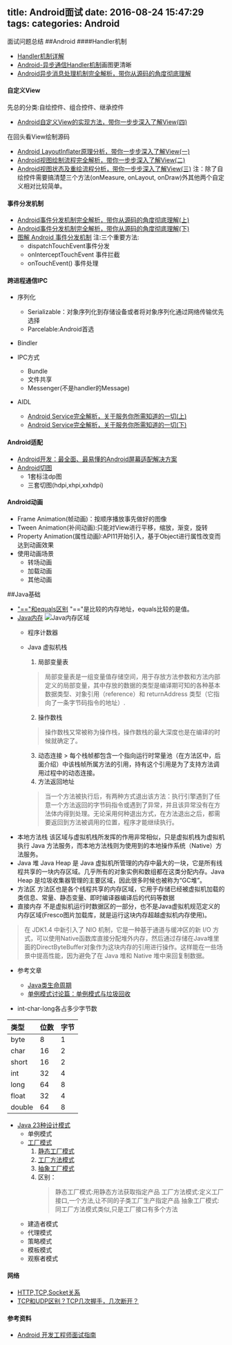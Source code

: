 title: Android面试
date: 2016-08-24 15:47:29
tags:
categories: Android
---


面试问题总结
##Android
####Handler机制
- [Handler机制详解](http://www.jianshu.com/p/a04cbabaec83)
- [Android-异步通信Handler机制](http://www.jianshu.com/p/041fff5acdcf)画图更清晰
- [Android异步消息处理机制完全解析，带你从源码的角度彻底理解](http://blog.csdn.net/guolin_blog/article/details/9991569)

#### 自定义View
先总的分类:自绘控件、组合控件、继承控件
- [Android自定义View的实现方法，带你一步步深入了解View(四)](http://blog.csdn.net/guolin_blog/article/details/17357967)

在回头看View绘制源码
- [Android LayoutInflater原理分析，带你一步步深入了解View(一)](http://blog.csdn.net/guolin_blog/article/details/12921889)
- [Android视图绘制流程完全解析，带你一步步深入了解View(二)](http://blog.csdn.net/guolin_blog/article/details/16330267)
- [Android视图状态及重绘流程分析，带你一步步深入了解View(三)](http://blog.csdn.net/guolin_blog/article/details/17045157)
注：除了自绘控件需要搞清楚三个方法(onMeasure, onLayout, onDraw)外其他两个自定义相对比较简单。

#### 事件分发机制
- [Android事件分发机制完全解析，带你从源码的角度彻底理解(上)](http://blog.csdn.net/guolin_blog/article/details/9097463)
- [Android事件分发机制完全解析，带你从源码的角度彻底理解(下)](http://blog.csdn.net/guolin_blog/article/details/9153747)
- [图解 Android 事件分发机制](http://www.jianshu.com/p/e99b5e8bd67b)
注:三个重要方法:
    - dispatchTouchEvent事件分发
    - onInterceptTouchEvent 事件拦截
    - onTouchEvent() 事件处理

#### 跨进程通信IPC
- 序列化
  - Serializable：对象序列化到存储设备或者将对象序列化通过网络传输优先选择
  - Parcelable:Android首选
- Bindler
- IPC方式
  - Bundle
  - 文件共享
  - Messenger(不是handler的Message)

- AIDL
  - [Android Service完全解析，关于服务你所需知道的一切(上)](http://blog.csdn.net/guolin_blog/article/details/11952435)
  - [Android Service完全解析，关于服务你所需知道的一切(下)](http://blog.csdn.net/guolin_blog/article/details/9797169)

#### Android适配
- [Android开发：最全面、最易懂的Android屏幕适配解决方案](http://www.jianshu.com/p/ec5a1a30694b)
- [Android切图](http://www.ui.cn/detail/79573.html)
    - 1套标注dp图
    - 三套切图(hdpi,xhpi,xxhdpi)

#### Android动画
 - Frame Animation(帧动画)：按顺序播放事先做好的图像
 - Tween Animation(补间动画):只能对View进行平移，缩放，渐变，旋转
 - Property Animation(属性动画):API11开始引入，基于Object进行属性改变而
达到动画效果
 - 使用动画场景
    - 转场动画
    - 加载动画
    - 其他动画

##Java基础
- ["=="和equals区别](http://www.cnblogs.com/zhxhdean/archive/2011/03/25/1995431.html)
  "=="是比较的内存地址，equals比较的是值。
- [Java内存](http://wiki.jikexueyuan.com/project/java-vm/storage.html)
    ![Java内存区域](http://upload-images.jianshu.io/upload_images/1534431-14bf0620b5705bf7.png?imageMogr2/auto-orient/strip%7CimageView2/2/w/1240)
  - 程序计数器
  - Java 虚拟机栈
      1. 局部变量表
      > 局部变量表是一组变量值存储空间，用于存放方法参数和方法内部定义的局部变量，其中存放的数据的类型是编译期可知的各种基本数据类型、对象引用（reference）和 returnAddress 类型（它指向了一条字节码指令的地址）.
      
      2. 操作数栈
      > 操作数栈又常被称为操作栈，操作数栈的最大深度也是在编译的时候就确定了。
      3. 动态连接
        > 每个栈帧都包含一个指向运行时常量池（在方法区中，后面介绍）中该栈帧所属方法的引用，持有这个引用是为了支持方法调用过程中的动态连接。
      4. 方法返回地址
      > 当一个方法被执行后，有两种方式退出该方法：执行引擎遇到了任意一个方法返回的字节码指令或遇到了异常，并且该异常没有在方法体内得到处理。无论采用何种退出方式，在方法退出之后，都需要返回到方法被调用的位置，程序才能继续执行。
- 本地方法栈
该区域与虚拟机栈所发挥的作用非常相似，只是虚拟机栈为虚拟机执行 Java 方法服务，而本地方法栈则为使用到的本地操作系统（Native）方法服务。
- Java 堆
Java Heap 是 Java 虚拟机所管理的内存中最大的一块，它是所有线程共享的一块内存区域。几乎所有的对象实例和数组都在这类分配内存。Java Heap 是垃圾收集器管理的主要区域，因此很多时候也被称为“GC堆”。
- 方法区
方法区也是各个线程共享的内存区域，它用于存储已经被虚拟机加载的类信息、常量、静态变量、即时编译器编译后的代码等数据
- 直接内存
   不是虚拟机运行时数据区的一部分，也不是Java虚拟机规范定义的内存区域(Fresco图片加载库，就是运行这块内存超越虚拟机内存使用)。
> 在 JDK1.4 中新引入了 NIO 机制，它是一种基于通道与缓冲区的新 I/O 方式，可以使用Native函数库直接分配堆外内存，然后通过存储在Java堆里面的DirectByteBuffer对象作为这块内存的引用进行操作。这样能在一些场景中提高性能，因为避免了在 Java 堆和 Native 堆中来回复制数据。
- 参考文章
  - [Java类生命周期](http://blog.csdn.net/zhengzhb/article/details/7517213)
  - [单例模式讨论篇：单例模式与垃圾回收](http://blog.csdn.net/zhengzhb/article/details/7331354)

- int-char-long各占多少字节数

| 类型 | 位数 | 字节 |
| :------  | :------ | :------ |
| byte    | 8       | 1       |
| char    | 16     | 2     |
| short   | 16     | 2       |
| int       | 32     | 4       |
| long    | 64     | 8      |
| float    | 32     | 4       |
| double| 64     | 8      |

  - [Java 23种设计模式](http://wiki.jikexueyuan.com/project/java-design-pattern/factory-pattern.html)
    - 单例模式
    - [工厂模式](http://wiki.jikexueyuan.com/project/java-design-pattern/factory-pattern.html)
       1. [静态工厂模式](http://www.cnblogs.com/lcw/p/3802790.html)
       2. [工厂方法模式](http://wiki.jikexueyuan.com/project/java-design-pattern/factory-pattern.html)
       3. [抽象工厂模式](http://wiki.jikexueyuan.com/project/java-design-pattern/abstract-factory-pattern.html)
       4. 区别：
          > 静态工厂模式:用静态方法获取指定产品
             工厂方法模式:定义工厂接口,一个方法,让不同的子类工厂生产指定产品
             抽象工厂模式:同工厂方法模式类似,只是工厂接口有多个方法
    - 建造者模式
    - 代理模式
    - 策略模式
    - 模板模式
    - 观察者模式

#### 网络
- [HTTP,TCP,Socket关系](http://blog.csdn.net/bjyfb/article/details/6682913)
 - [TCP和UDP区别？TCP几次握手，几次断开？](http://mp.weixin.qq.com/s?__biz=MzA4MzQxMzg5MA==&mid=2649830415&idx=2&sn=760da2138f07c96ef25d451d745c4c72&scene=0#wechat_redirect)

#### 参考资料
- [Android 开发工程师面试指南](http://www.diycode.cc/wiki/androidinterview)